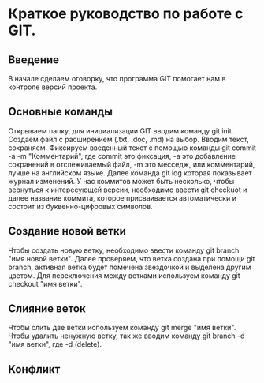 # Краткое руководство по работе с GIT.

## Введение

В начале сделаем оговорку, что программа GIT помогает нам в контроле версий проекта.

## Основные команды

Открываем папку, для инициализации GIT вводим команду git init.  Cоздаем файл с расширением (.txt, .doc, .md) на выбор. Вводим текст, сохраняем. Фиксируем введенный текст с помощью команды git commit -a -m "Комментарий", где commit это фиксация, -а это добавление сохранений в отслеживаемый файл, -m это месседж, или комментарий, лучше на английском языке. Далее команда git log которая показывает журнал изменений. У нас коммитов может быть несколько, чтобы вернуться к интересующей версии, необходимо ввести git checkuot и далее название коммита, которое присваивается автоматически и состоит из буквенно-цифровых символов.

## Создание новой ветки

Чтобы создать новую ветку, необходимо ввести команду git branch "имя новой ветки". Далее проверяем, что ветка создана при помощи git branch, активная ветка будет помечена звездочкой и выделена другим цветом. Для переключения между ветками используем команду git checkout "имя ветки".

## Слияние веток

Чтобы слить две ветки используем команду git merge "имя ветки". Чтобы удалить ненужную ветку, так же вводим команду git branch -d "имя ветки", где -d (delete).

## Конфликт